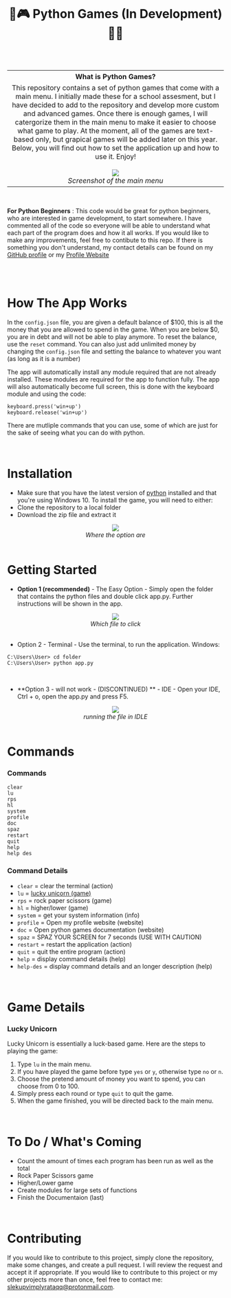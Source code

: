 <h1 align="center">🥇🎮 Python Games (In Development) 🎲🔫</h1>
<br><br>
<table>
  <tbody>
    <tr>
      <th>What is Python Games?</th>
    </tr>
    <tr>
      <td align="center">
        This repository contains a set of python games that come with a main menu. I initially made these for a school assesment, but I have decided to add to the repository and develop more custom and advanced games. Once there is enough games, I will catergorize them in the main menu to make it easier to choose what game to play. At the moment, all of the games are text-based only, but grapical games will be added later on this year. Below, you will find out how to set the application up and how to use it. Enjoy!
        <br><br>
        <img src="./images/banner.jpg">
        <br>
        <i>Screenshot of the main menu</i>
       </td>
      </tr>
    </tbody>
</table>

<br>

**For Python Beginners** : This code would be great for python beginners, who are interested in game development, to start somewhere. I have commented all of the code so everyone will be able to understand what each part of the program does and how it all works. If you would like to make any improvements, feel free to contibute to this repo. If there is something you don't understand, my contact details can be found on my <a href="https://github.com/shannon-nz/">GitHub profile</a> or my <a href="http://shan.rf.gd">Profile Website</a>

<br><br>

# How The App Works
In the `config.json` file, you are given a default balance of $100, this is all the money that you are allowed to spend in the game. When you are below $0, you are in debt and will not be able to play anymore. To reset the balance, use the `reset` command. You can also just add unlimited money by changing the `config.json` file and setting the balance to whatever you want (as long as it is a number)

The app will automatically install any module required that are not already installed. These modules are required for the app to function fully. The app will also automatically become full screen, this is done with the keyboard module and using the code:
```
keyboard.press('win+up')
keyboard.release('win+up')
 ```

There are mutliple commands that you can use, some of which are just for the sake of seeing what you can do with python.

<br>

# Installation
- Make sure that you have the latest version of <a href="https://www.python.org/downloads/">python</a> installed and that you're using Windows 10.
To install the game, you will need to either:
- Clone the repository to a local folder
- Download the zip file and extract it

<div align="center">
  <img src="./images/installation.JPG">
  <br>
  <i>Where the option are</i>
</div>

<br>

# Getting Started
- **Option 1 (recommended)** - The Easy Option - Simply open the folder that contains the python files and double click app.py. Further instructions will be shown in the app.

<div align="center">
  <img src="./images/getting-started-1.JPG">
  <br>
  <i>Which file to click</i>
</div>

<br>

- Option 2 - Terminal - Use the terminal, to run the application.
Windows:
```
C:\Users\User> cd folder
C:\Users\User> python app.py
```

<br>

- **Option 3 - will not work - (DISCONTINUED) ** - IDE - Open your IDE, Ctrl + o, open the app.py and press F5.

<div align="center">
  <img src="./images/getting-started-3.JPG">
  <br>
  <i>running the file in IDLE</i>
</div>

<br>

# Commands
### Commands
```
clear
lu
rps
hl
system
profile
doc
spaz
restart
quit
help
help des
```

### Command Details 

- `clear` = clear the terminal (action)
- `lu` = [lucky unicorn (game)](#lucky-unicorn) <br>
- `rps` = rock paper scissors (game) <br>
- `hl` = higher/lower (game) <br>
- `system` = get your system information (info) <br>
- `profile` = Open my profile website (website) <br>
- `doc` = Open python games documentation (website) <br>
- `spaz` = SPAZ YOUR SCREEN for 7 seconds (USE WITH CAUTION) <br>
- `restart` = restart the application (action) <br>
- `quit` = quit the entire program (action) <br>
- `help` = display command details (help) <br>
- `help-des` = display command details and an longer description (help) <br>

<br>

# Game Details
### Lucky Unicorn
Lucky Unicorn is essentially a luck-based game. Here are the steps to playing the game: <br>
1. Type `lu` in the main menu.
2. If you have played the game before type `yes` or `y`, otherwise type `no` or `n`.
3. Choose the pretend amount of money you want to spend, you can choose from 0 to 100.
4. Simply press <enter> each round or type `quit` to quit the game.
5. When the game finished, you will be directed back to the main menu.
 
<br>

# To Do / What's Coming
- Count the amount of times each program has been run as well as the total
- Rock Paper Scissors game
- Higher/Lower game
- Create modules for large sets of functions
- Finish the Documentaion (last)

<br>

# Contributing
If you would like to contribute to this project, simply clone the repository, make some changes, and create a pull request. I will review the request and accept it if appropriate. If you would like to contribute to this project or my other projects more than once, feel free to contact me: [slekupvimplyrataqq@protonmail.com](slekupvimplyrataqq@protonmail.com).
